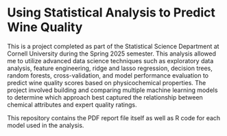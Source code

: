 # Using Statistical Analysis to Predict Wine Quality

This is a project completed as part of the Statistical Science Department at Cornell University during the Spring 2025 semester. This analysis allowed me to utilize advanced data science techniques such as exploratory data analysis, feature engineering, ridge and lasso regression, decision trees, random forests, cross-validation, and model performance evaluation to predict wine quality scores based on physicochemical properties. The project involved building and comparing multiple machine learning models to determine which approach best captured the relationship between chemical attributes and expert quality ratings.

This repository contains the PDF report file itself as well as R code for each model used in the analysis.
